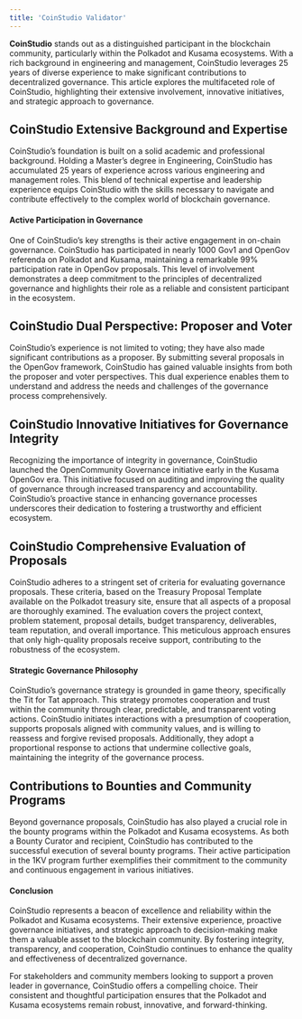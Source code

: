 ```yaml
---
title: 'CoinStudio Validator'
---
```


**CoinStudio** stands out as a distinguished participant in the blockchain community, particularly within the Polkadot and Kusama ecosystems. With a rich background in engineering and management, CoinStudio leverages 25 years of diverse experience to make significant contributions to decentralized governance. This article explores the multifaceted role of CoinStudio, highlighting their extensive involvement, innovative initiatives, and strategic approach to governance.

## CoinStudio Extensive Background and Expertise
CoinStudio’s foundation is built on a solid academic and professional background. Holding a Master’s degree in Engineering, CoinStudio has accumulated 25 years of experience across various engineering and management roles. This blend of technical expertise and leadership experience equips CoinStudio with the skills necessary to navigate and contribute effectively to the complex world of blockchain governance.

#### Active Participation in Governance
One of CoinStudio’s key strengths is their active engagement in on-chain governance. CoinStudio has participated in nearly 1000 Gov1 and OpenGov referenda on Polkadot and Kusama, maintaining a remarkable 99% participation rate in OpenGov proposals. This level of involvement demonstrates a deep commitment to the principles of decentralized governance and highlights their role as a reliable and consistent participant in the ecosystem.

## CoinStudio Dual Perspective: Proposer and Voter
CoinStudio’s experience is not limited to voting; they have also made significant contributions as a proposer. By submitting several proposals in the OpenGov framework, CoinStudio has gained valuable insights from both the proposer and voter perspectives. This dual experience enables them to understand and address the needs and challenges of the governance process comprehensively.

## CoinStudio Innovative Initiatives for Governance Integrity
Recognizing the importance of integrity in governance, CoinStudio launched the OpenCommunity Governance initiative early in the Kusama OpenGov era. This initiative focused on auditing and improving the quality of governance through increased transparency and accountability. CoinStudio’s proactive stance in enhancing governance processes underscores their dedication to fostering a trustworthy and efficient ecosystem.

## CoinStudio Comprehensive Evaluation of Proposals
CoinStudio adheres to a stringent set of criteria for evaluating governance proposals. These criteria, based on the Treasury Proposal Template available on the Polkadot treasury site, ensure that all aspects of a proposal are thoroughly examined. The evaluation covers the project context, problem statement, proposal details, budget transparency, deliverables, team reputation, and overall importance. This meticulous approach ensures that only high-quality proposals receive support, contributing to the robustness of the ecosystem.

#### Strategic Governance Philosophy
CoinStudio’s governance strategy is grounded in game theory, specifically the Tit for Tat approach. This strategy promotes cooperation and trust within the community through clear, predictable, and transparent voting actions. CoinStudio initiates interactions with a presumption of cooperation, supports proposals aligned with community values, and is willing to reassess and forgive revised proposals. Additionally, they adopt a proportional response to actions that undermine collective goals, maintaining the integrity of the governance process.

## Contributions to Bounties and Community Programs
Beyond governance proposals, CoinStudio has also played a crucial role in the bounty programs within the Polkadot and Kusama ecosystems. As both a Bounty Curator and recipient, CoinStudio has contributed to the successful execution of several bounty programs. Their active participation in the 1KV program further exemplifies their commitment to the community and continuous engagement in various initiatives.

#### Conclusion
CoinStudio represents a beacon of excellence and reliability within the Polkadot and Kusama ecosystems. Their extensive experience, proactive governance initiatives, and strategic approach to decision-making make them a valuable asset to the blockchain community. By fostering integrity, transparency, and cooperation, CoinStudio continues to enhance the quality and effectiveness of decentralized governance.

For stakeholders and community members looking to support a proven leader in governance, CoinStudio offers a compelling choice. Their consistent and thoughtful participation ensures that the Polkadot and Kusama ecosystems remain robust, innovative, and forward-thinking.
